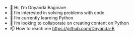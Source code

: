 - 👋 Hi, I’m Dnyanda Bagmare
- 👀 I’m interested in solving problems with code
- 🌱 I’m currently learning Python
- 💞️ I’m looking to collaborate on creating content on Python
- 📫 How to reach me https://github.com/Dnyanda-B

<!---
Dnyanda-B/Dnyanda-B is a ✨ special ✨ repository because its `README.md` (this file) appears on your GitHub profile.
You can click the Preview link to take a look at your changes.
--->

